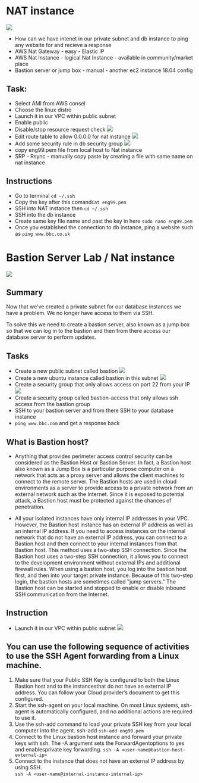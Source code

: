 # NAT instance

![](/NAT-Instance-and-NAT-Gateway.jpeg)

* How can we have intenet in our private subnet and db instance to ping any website for and recieve a response
* AWS Nat Gateway - easy - Elastic IP
* AWS Nat Instance - logical Nat Instance - available in community/market place
* Bastion server or jump box - manual - another ec2 instance 18.04 config
## Task:
* Select AMI from AWS consel
* Choose the linux distro
* Launch it in our VPC within public subnet
* Enable public
* Disable/stop resource request check
![](/stop_nat_source_destination_check.png)
* Edit route table to allow 0.0.0.0 for nat instance
![](/rt_allow_nat_instance.png)
* Add some security rule in db security group
![](/db_sg_rules.png)
* copy eng99.pem file from local host to Nat instance
* SRP - Rsync - manually copy paste by creating a file with same name on nat instance

## Instructions
* Go to terminal `cd ~/.ssh` 
* Copy the key after this comand`Cat eng99.pem`
* SSH into NAT instance then `cd ~/.ssh`
* SSH into the db instance
* Create same key file name and past the key in here `sudo nano eng99.pem`
* Once you establshed the connection to db instance, ping a website such as `ping www.bbc.co.uk`

# Bastion Server Lab / Nat instance
![](/AWS_Bastion.png)
## Summary

Now that we've created a private subnet for our database instances we have a problem. We no longer have access to them via SSH.

To solve this we need to create a bastion server, also known as a jump box so that we can log in to the bastion and then from there access our database server to perform updates.

## Tasks

* Create a new public subnet called bastion
![](/bastion_subnet.png)
* Create a new ubuntu instance called bastion in this subnet
![](/Choose_AMI.png)
* Create a security group that only allows access on port 22 from your IP
![](/bastion_access_sg_only_22_myip.png)
* Create a security group called bastion-access that only allows ssh access from the bastion group
* SSH to your bastion server and from there SSH to your database instance
* `ping www.bbc.com` and get a response back



## What is Bastion host?
* Anything that provides perimeter access control security can be considered as the Bastion Host or Bastion Server. In fact, a Bastion host also known as a Jump Box is a particular purpose computer on a network that acts as a proxy server and allows the client machines to connect to the remote server. The Bastion hosts are used in cloud environments as a server to provide access to a private network from an external network such as the Internet. Since it is exposed to potential attack, a Bastion host must be protected against the chances of penetration.

* All your isolated instances have only internal IP addresses in your VPC. However, the Bastion host instance has an external IP address as well as an internal IP address. If you need to access instances on the internal network that do not have an external IP address, you can connect to a Bastion host and then connect to your internal instances from that Bastion host. This method uses a two-step SSH connection. Since the Bastion host uses a two-step SSH connection, it allows you to connect to the development environment without external IPs and additional firewall rules. When using a bastion host, you log into the bastion host first, and then into your target private instance. Because of this two-step login, the bastion hosts are sometimes called "jump servers."
The Bastion host can be started and stopped to enable or disable inbound SSH communication from the Internet.
## Instruction


* Launch it in our VPC within public subnet
![](/owned_vpc_enabled_publicip.png)

## You can use the following sequence of activities to use the SSH Agent forwarding from a Linux machine.

1. Make sure that your Public SSH Key is configured to both the Linux Bastion host and to the instancesthat do not have an external IP address. You can follow your Cloud provider’s document to get this configured.
2. Start the ssh-agent on your local machine. On most Linux systems, ssh-agent is automatically configured, and no additional actions are required to use it.
3. Use the ssh-add command to load your private SSH key from your local computer into the agent.
ssh-add <private-key-file> `ssh-add eng99.pem`
4. Connect to the Linux bastion host instance and forward your private keys with ssh. The -A argument sets the ForwardAgentoptions to yes and enablesprivate key forwarding. 
`ssh -A <user-name@bastion-host-external-ip>`
5. Connect to the instance that does not have an external IP address by using SSH.  
`ssh -A <user-name@internal-instance-internal-ip>`
